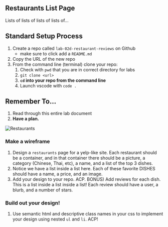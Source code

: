 ## Restaurants List Page

Lists of lists of lists of lists of...

## Standard Setup Process

1. Create a repo called `lab-02d-restaurant-reviews` on Github
    - make sure to click add a `README.md`
1. Copy the URL of the new repo
1. From the command line (terminal) clone your repo:
    1. Check with `pwd` that you are in correct directory for labs
    1. `git clone <url>`
    1. **`cd` into your repo from the command line**
    1. Launch vscode with `code .`

## Remember To...

1. Read through this entire lab document
1. **Have a plan.** 


![Restaurants](./restaurants.png)

### Make a wireframe 

1) Design a `restaurants` page for a yelp-like site. Each restaurant should be a container, and in that container there should be a picture, a category (Chinese, Thai, etc), a name, and a list of the top 3 dishes.
1) Notice we have a list inside a list here. Each of these favorite DISHES should have a name, a price, and an image.
1) Add your design to your repo. ACP.
BONUS) Add reviews for each dish. This is a list inside a list inside a list! Each review should have a user, a blurb, and a number of stars.

### Build out your design!

1) Use semantic html and descriptive class names in your css to implement your design using nested `ul` and `li`. ACP!
